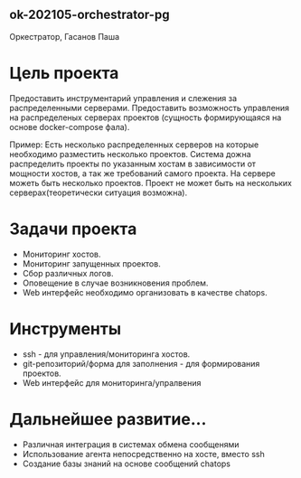 ## ok-202105-orchestrator-pg
Оркестратор, Гасанов Паша

# Цель проекта
Предоставить инструментарий управления и слежения за распределенными серверами.
Предоставить возможность управления на распределеных серверах проектов (сущность формирующаяся на основе docker-compose фала).

Пример:
Есть несколько распределенных серверов на которые необходимо разместить несколько проектов.
Система дожна распределить проекты по указанным хостам в зависимости от мощности хостов, а так же требований самого проекта.
На сервере можеть быть несколько проектов. Проект не может быть на нескольких серверах(теоретически ситуация возможна).

# Задачи проекта
* Мониторинг хостов.
* Мониторинг запущенных проектов.
* Сбор различных логов.
* Оповещение в случае возникновения проблем.
* Web интерфейс необходимо организовать в качестве chatops.

# Инструменты
* ssh - для управления/мониторинга хостов.
* git-репозиторий/форма для заполнения - для формирования проектов.
* Web интерфейс для мониторинга/упралвения

# Дальнейшее развитие...
* Различная интеграция в системах обмена сообщенями
* Использование агента непосредственно на хосте, вместо ssh
* Создание базы знаний на основе сообщений chatops
